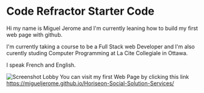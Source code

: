 # Code Refractor Starter Code

Hi my name is Miguel Jerome and I'm currently leaning how to build my first web page with github.

I'm currently taking a course to be a Full Stack web Developer and I'm also curently studing Computer Programming at La Cite Collegiale in Ottawa.

I speak French and English.

![Screenshot Lobby](https://user-images.githubusercontent.com/105236498/171573619-55679b0c-1736-4951-8606-8cc72667b6e5.png)
You can visit my first Web Page by clicking this link https://migueljerome.github.io/Horiseon-Social-Solution-Services/
